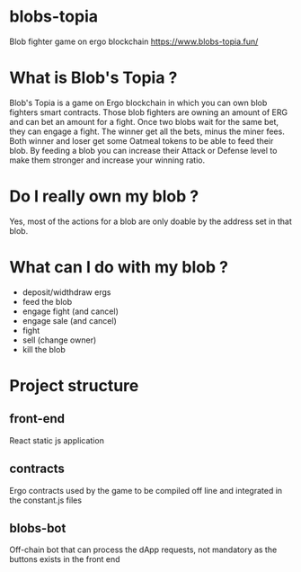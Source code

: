 # blobs-topia
Blob fighter game on ergo blockchain 
https://www.blobs-topia.fun/

# What is Blob's Topia ?
Blob's Topia is a game on Ergo blockchain in which you can own blob fighters smart contracts.
Those blob fighters are owning an amount of ERG and can bet an amount for a fight.
Once two blobs wait for the same bet, they can engage a fight.
The winner get all the bets, minus the miner fees.
Both winner and loser get some Oatmeal tokens to be able to feed their blob.
By feeding a blob you can increase their Attack or Defense level to make them stronger and increase your winning ratio.

# Do I really own my blob ?
Yes, most of the actions for a blob are only doable by the address set in that blob.

# What can I do with my blob ?
- deposit/widthdraw ergs
- feed the blob
- engage fight (and cancel)
- engage sale (and cancel)
- fight
- sell (change owner)
- kill the blob

# Project structure
## front-end
React static js application

## contracts
Ergo contracts used by the game to be compiled off line and integrated in the constant.js files

## blobs-bot
Off-chain bot that can process the dApp requests, not mandatory as the buttons exists in the front end

